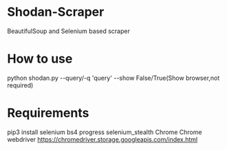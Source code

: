 # Shodan-Scraper
BeautifulSoup and Selenium based scraper
# How to use
python shodan.py --query/-q 'query' --show False/True(Show browser,not required)
# Requirements
pip3 install selenium bs4 progress selenium_stealth
Chrome
Chrome webdriver https://chromedriver.storage.googleapis.com/index.html
